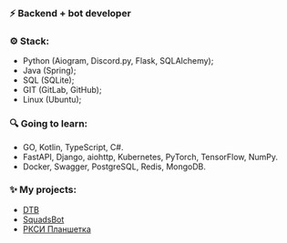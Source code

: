 ### ⚡ Backend + bot developer
### ⚙ Stack:
- Python (Aiogram, Discord.py, Flask, SQLAlchemy);
- Java (Spring);
- SQL (SQLite);
- GIT (GitLab, GitHub);
- Linux (Ubuntu);

### 🔍 Going to learn:
  - GO, Kotlin, TypeScript, C#.
  - FastAPI, Django, aiohttp, Kubernetes, PyTorch, TensorFlow, NumPy.
  - Docker, Swagger, PostgreSQL, Redis, MongoDB.

### ✨ My projects:
- [DTB](https://discord.gg/ZWfHS8P7GU)
- [SquadsBot](https://squadsbot.ru/)
- [РКСИ Планшетка](https://t.me/RKSIplanshetkabot)


<!--
**yaroniks/yaroniks** is a ✨ _special_ ✨ repository because its `README.md` (this file) appears on your GitHub profile.

Here are some ideas to get you started:

- 🔭 I’m currently working on ...
- 🌱 I’m currently learning ...
- 👯 I’m looking to collaborate on ...
- 🤔 I’m looking for help with ...
- 💬 Ask me about ...
- 📫 How to reach me: ...
- 😄 Pronouns: ...
- ⚡ Fun fact: ...
-->
